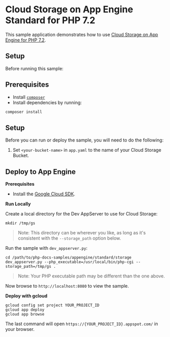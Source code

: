 # Cloud Storage on App Engine Standard for PHP 7.2

This sample application demonstrates how to use [Cloud Storage on App Engine for PHP 7.2](https://cloud.google.com/appengine/docs/standard/php7/using-cloud-storage).

## Setup

Before running this sample:

## Prerequisites

- Install [`composer`](https://getcomposer.org)
- Install dependencies by running:

```sh
composer install
```

## Setup

Before you can run or deploy the sample, you will need to do the following:

1. Set `<your-bucket-name>` in `app.yaml` to the name of your Cloud Storage Bucket.

## Deploy to App Engine

**Prerequisites**

- Install the [Google Cloud SDK](https://developers.google.com/cloud/sdk/).

**Run Locally**

Create a local directory for the Dev AppServer to use for Cloud Storage:

```
mkdir /tmp/gs
```

> Note: This directory can be wherever you like, as long as it's consistent with
  the `--storage_path` option below.

Run the sample with `dev_appserver.py`:

```
cd /path/to/php-docs-samples/appengine/standard/storage
dev_appserver.py --php_executable=/usr/local/bin/php-cgi --storage_path=/tmp/gs .
```

> Note: Your PHP executable path may be different than the one above.

Now browse to `http://localhost:8080` to view the sample.

**Deploy with gcloud**

```
gcloud config set project YOUR_PROJECT_ID
gcloud app deploy
gcloud app browse
```

The last command will open `https://{YOUR_PROJECT_ID}.appspot.com/`
in your browser.
